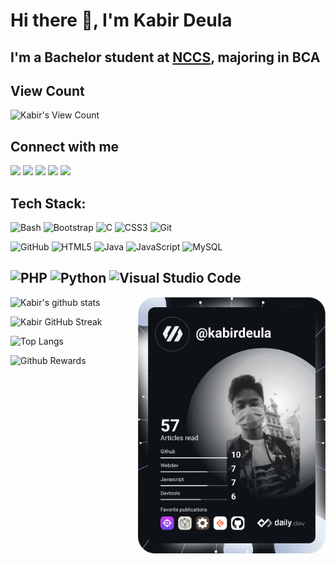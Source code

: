 # Hi there 👋, I'm Kabir Deula

## I'm a Bachelor student at [NCCS](//nccs.edu.np), majoring in BCA

## View Count

![Kabir's View Count](https://profile-counter.glitch.me/kabirdeula/count.svg)

## Connect with me


[<img src="https://img.shields.io/badge/-Website-FABC2A?style=for-the-badge&logo=brave&logoColor=000&labelColor=FB542B">][website]
[<img src="https://img.shields.io/badge/-Facebook-2718F2?style=for-the-badge&logo=facebook&logoColor=000&labelColor=1877F2">][facebook]
[<img src="https://img.shields.io/badge/-Instagram-E37340?style=for-the-badge&logo=instagram&logoColor=000&labelColor=E4405F">][instagram]
[<img src="https://img.shields.io/badge/-Snapchat-FF7B00?style=for-the-badge&logo=snapchat&logoColor=000&labelColor=FFFC00">][snapchat]
[<img src="https://img.shields.io/badge/-LinkedIn-0A0AC2?style=for-the-badge&logo=linkedin&logoColor=000&labelColor=0A66C2">][linkedin]

[website]: https://www.kabirdeula.com.np 
[snapchat]: https://www.snapchat.com/add/king_dragon2018
[facebook]: http://facebook.com/kabirdeula167
[instagram]: https://instagram.com/king_dragon2021/
[linkedin]: https://www.linkedin.com/in/kabir-deula-33888a202/

## Tech Stack:

![Bash](https://img.shields.io/badge/Bash-26AB40?style=for-the-badge&logo=gnubash&logoColor=000&labelColor=4EAA25)
![Bootstrap](https://img.shields.io/badge/Bootstrap-4B00B2?style=for-the-badge&logo=bootstrap&logoColor=000&labelColor=7952B3)
![C](https://img.shields.io/badge/C-A9A7CC?style=for-the-badge&logo=C&logoColor=000&labelColor=A8B9CC)
![CSS3](https://img.shields.io/badge/CSS3-0000FF?style=for-the-badge&logo=css3&logoColor=000&labelColor=1572B6)
![Git](https://img.shields.io/badge/Git-F0AD32?style=for-the-badge&logo=git&logoColor=000&labelColor=F05032)

![GitHub](https://img.shields.io/badge/GitHub-171616?style=for-the-badge&logo=github&logoColor=fff&labelColor=181717)
![HTML5](https://img.shields.io/badge/HTML5-FF0000?style=for-the-badge&logo=html5&logoColor=000&labelColor=E34F26)
![Java](https://img.shields.io/badge/Java-002896?style=for-the-badge&logo=Java&logoColor=000&labelColor=007396)
![JavaScript](https://img.shields.io/badge/JavaScript-FFFF00?style=for-the-badge&logo=javascript&logoColor=000&labelColor=F7DF1E)
![MySQL](https://img.shields.io/badge/MySQL-434AA1?style=for-the-badge&logo=mysql&logoColor=000&labelColor=4479A1)

![PHP](https://img.shields.io/badge/PHP-779AB5?style=for-the-badge&logo=php&logoColor=000&labelColor=777BB4)
![Python](https://img.shields.io/badge/Python-373CAB?style=for-the-badge&logo=python&logoColor=000&labelColor=3776AB)
![Visual Studio Code](https://img.shields.io/badge/VSCode-00AB86?style=for-the-badge&logo=visualstudiocode&logoColor=000&labelColor=007ACC)
---

<p align="right">
    <a href="https://app.daily.dev/kabirdeula">
        <img align="right" src="https://github.com/kabirdeula/kabirdeula/blob/main/devcard.svg" width="300" alt="Kabir Deula's Dev Card" />
    </a>
</p>

![Kabir's github stats](https://github-readme-stats.vercel.app/api?username=kabirdeula&show_icons=true&theme=tokyonight&count_private=true)

![Kabir GitHub Streak](https://github-readme-streak-stats.herokuapp.com/?user=kabirdeula&theme=tokyonight)

![Top Langs](https://github-readme-stats.vercel.app/api/top-langs/?username=kabirdeula&theme=tokyonight&hide=html,shell,scss,css,cmake,swift,kotlin&langs_count=10&layout=compact) 

![Github Rewards](https://github-profile-trophy.vercel.app/?username=kabirdeula&theme=tokyonight)

